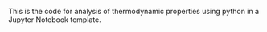 This is the code for analysis of thermodynamic properties using python in a Jupyter Notebook template.
